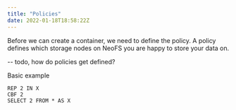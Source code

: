 ```yaml
---
title: "Policies"
date: 2022-01-18T18:58:22Z
---
```


Before we can create a container, we need to define the policy. A policy defines which storage nodes on NeoFS you are happy to store your data on.


-- todo, how do policies get defined?


Basic example

```
REP 2 IN X
CBF 2
SELECT 2 FROM * AS X
```
